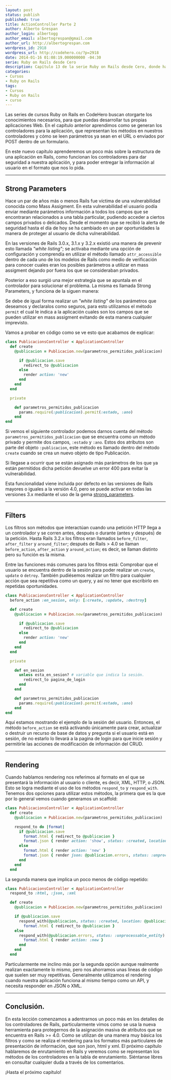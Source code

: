 ```yaml
---
layout: post
status: publish
published: true
title: ActionController Parte 2
author: Alberto Grespan
author_login: albertogg
author_email: albertogrespan@gmail.com
author_url: http://albertogrespan.com
wordpress_id: 2918
wordpress_url: http://codehero.co/?p=2918
date: 2014-01-16 01:08:19.000000000 -04:30
serie: Ruby on Rails desde Cero
description: Capítulo 13 de la serie Ruby on Rails desde Cero, donde hablamos sobre strong parameters, filtros y rendering del contenido todo dentro del actioncontroller
categories:
- Cursos
- Ruby on Rails
tags:
- Cursos
- Ruby on Rails
- curso
---
```

Las series de cursos Ruby on Rails en CodeHero buscan otorgarte los conocimientos necesarios, para que puedas desarrollar tus propias aplicaciones Web. En el capítulo anterior aprendimos como se generan los controladores para la aplicación, que representan los métodos en nuestros controladores y cómo se leen parámetros ya sean en el URL o enviados por POST dentro de un formulario.

En este nuevo capítulo aprenderemos un poco más sobre la estructura de una aplicación en Rails, como funcionan los controladores para dar seguridad a nuestra aplicación, y para poder entregar la información al usuario en el formato que nos lo pida.

* * *

## Strong Parameters

Hace un par de años más o menos Rails fue víctima de una vulnerabilidad conocida como Mass Assigment. En esta vulnerabilidad el usuario podía enviar mediante parámetros información a todos los campos que se encontraran relacionados a una tabla particular, pudiendo acceder a ciertos campos privados o delicados. Desde el momento que se recibió la alerta de seguridad hasta el día de hoy se ha cambiado en un par oportunidades la manera de proteger al usuario de dicha vulnerabilidad.

En las versiones de Rails 3.0.x, 3.1.x y 3.2.x existió una manera de prevenir esto llamada *"white listing"*; se activaba mediante una opción de configuración y comprendía en utilizar el método llamado `attr_accessible` dentro de cada uno de los modelos de Rails como medio de verificación para conocer cuales eran los posibles parámetros a utilizar en mass assigment dejando por fuera los que se consideraban privados.

Posterior a eso surgió una mejor estrategia que se apuntala en el controlador para solucionar el problema. La misma es llamada Strong Parameters, y funciona de la siguen manera:

Se debe de igual forma realizar un *"white listing"* de los parámetros que deseamos y declaralos como seguros, para esto utilizamos el método `permit` el cual le indica a la aplicación cuales son los campos que se pueden utilizar en mass assigment evitando de esta manera cualquier imprevisto.

Vamos a probar en código como se ve esto que acabamos de explicar:

```ruby
class PublicacionsController < ApplicationController
  def create
    @publicacion = Publicacion.new(parametros_permitidos_publicacion)

      if @publicacion.save
        redirect_to @publicacion
      else
        render action: 'new'
      end
    end
  end

  private

    def parametros_permitidos_publicacion
      params.require(:publicacion).permit(:estado, :ano)
    end
end
```

Si vemos el siguiente controlador podemos darnos cuenta del método `parametros_permitidos_publicacion` que se encuentra como un método privado  y permite dos campos, `:estado` y `:ano`. Estos dos atributos son parte del objeto `:publicacion`, este método es llamado dentro del método `create` cuando se crea un nuevo objeto de tipo Publicación.

Si llegase a ocurrir que se están asignado más parámetros de los que ya están permitidos dicha petición devuelve un error 400 para evitar la vulnerabilidad.

Esta funcionalidad viene incluida por defecto en las versiones de Rails mayores o iguales a la versión 4.0, pero se puede activar en todas las versiones 3.x mediante el uso de la gema [strong_parameters](https://github.com/rails/strong_parameters).

* * *

## Filters

Los filtros son métodos que interactúan cuando una petición HTTP llega a un controlador y se corren antes, después o durante (antes y después) de la petición. Hasta Rails 3.2.x los filtros eran llamados `before_filter`, `after_filter` y `around_filter`; después de Rails > 4.0 se llaman `before_action`, `after_action` y `around_action`; es decir, se llaman distinto pero su función es la misma.

Entre las funciones más comunes para los filtros está: Comprobar que el usuario se encuentra dentro de la sesión para poder realizar un `create`, `update` o `detroy`. También pudiésemos realizar un filtro para cualquier acción que sea repetitiva como un query, y así no tener que escribirlo en repetidas oportunidades.

```ruby
class PublicacionsController < ApplicationController
  before_action :en_sesion, only: [:create, :update, :destroy]

  def create
    @publicacion = Publicacion.new(parametros_permitidos_publicacion)

      if @publicacion.save
        redirect_to @publicacion
      else
        render action: 'new'
      end
    end
  end

  private

    def en_sesion
      unless esta_en_sesion? # variable que indica la sesión.
        redirect_to pagina_de_login
      end
    end

    def parametros_permitidos_publicacion
      params.require(:publicacion).permit(:estado, :ano)
    end
end
```

Aquí estamos mostrando el ejemplo de la sesión del usuario. Entonces, el método `before_action` se está activando únicamente para crear, actualizar o destruir un recurso de base de datos y pregunta si el usuario está en sesión, de no estarlo lo llevará a la pagina de login para que inicie sesión y permitirle las acciones de modificación de información del CRUD.

* * *

## Rendering

Cuando hablamos rendering nos referimos al formato en el que se presentará la información al usuario o cliente, es decir, XML, HTTP, o JSON. Esto se logra mediante el uso de los métodos `respond_to` y `respond_with`. Tenemos dos opciones para utilizar estos métodos, la primera que es la que por lo general vemos cuando generamos un scaffold:

```ruby
class PublicacionsController < ApplicationController
  def create
    @publicacion = Publicacion.new(parametros_permitidos_publicacion)

    respond_to do |format|
      if @publicacion.save
        format.html { redirect_to @publicacion }
        format.json { render action: 'show', status: :created, location: @publicacion }
      else
        format.html { render action: 'new' }
        format.json { render json: @publicacion.errors, status: :unprocessable_entity }
      end
    end
  end
```

La segunda manera que implica un poco menos de código repetido:

```ruby
class PublicacionsController < ApplicationController
  respond_to :html, :json, :xml

  def create
    @publicacion = Publicacion.new(parametros_permitidos_publicacion)

    if @publicacion.save
      respond_with(@publicacion, status: :created, location: @publicacion) do |format|
        format.html { redirect_to @publicacion }
    else
      respond_with(@publicacion.errors, status: :unprocessable_entity) do |format|
        format.html { render action: :new }
      end
    end
  end
```

Particularmente me inclino más por la segunda opción aunque realmente realizan exactamente lo mismo, pero nos ahorramos unas lineas de código que suelen ser muy repetitivas. Generalmente utilizamos el rendering cuando nuestra aplicación funciona al mismo tiempo como un API, y necesita responder en JSON o XML.

* * *

## Conclusión.

En esta lección comenzamos a adentrarnos un poco más en los detalles de los controladores de Rails, particularmente vimos como se usa la nueva herramienta para protegernos de la asignación masiva de atributos que se encuentra en Rails >= 4.0. Como se utilizan de una manera muy básica los filtros y como se realiza el rendering para los formatos más particulares de presentación de información, que son json, html y xml. El próximo capítulo hablaremos de enrutamiento en Rails y veremos como se representan los métodos de los controladores en la tabla de enrutamiento. Siéntanse libres en consultar cualquier duda a través de los comentarios.

¡Hasta el próximo capítulo!
